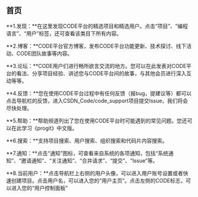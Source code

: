 ## 首页

**1.发现：**在这里发现CODE平台的精选项目和精选用户。点击“项目”、“编程语言”、“用户”标签，还可查看该类目下所有内容。

**2.博客：**CODE平台官方博客，发布CODE平台功能更新、技术探讨、线下活动、CODE团队故事等内容。

**3.论坛：**CODE用户们进行畅所欲言交流的地方。您可以在此发表对CODE平台的看法、分享项目经验、讲述您与CODE平台间的故事，与其他会员进行深入互动等等。

**4.反馈：**您在使用CODE平台过程中有任何反馈（报bug，提建议等）都可以点击导航栏的反馈，进入CSDN_Code/code_support项目提交Issue，我们将会尽快处理。

**5.帮助：**帮助频道列出了您在使用CODE平台时可能遇到的常见问题。您还可以在此学习《progit》中文版。

**6.搜索：**支持项目搜索、用户搜索、组织搜索和代码片内容搜索。

**7.通知：**点击“通知”图标，可查看来自系统的各项通知，包括“系统通知”、“邀请通知”、“关注通知”、“合并请求”、“提交”、“Issue”等。

**8.当前用户：**点击导航栏上右侧的用户头像，可以进入用户账号设置或者快速创建项目。点击用户名，可以进入您的“用户主页”。点击左侧的CODE标志，可以进入您的“用户控制面板”